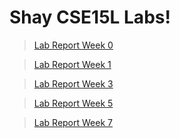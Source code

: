 # Shay CSE15L Labs!

> [Lab Report Week 0](lab-report-1-week-0.md)

> [Lab Report Week 1](lab-report-1-week-1.md)

> [Lab Report Week 3](lab-report-2-week-3.md)

> [Lab Report Week 5](lab-report-3-week-5.md)

> [Lab Report Week 7](lab-report-4-week-7.md)
